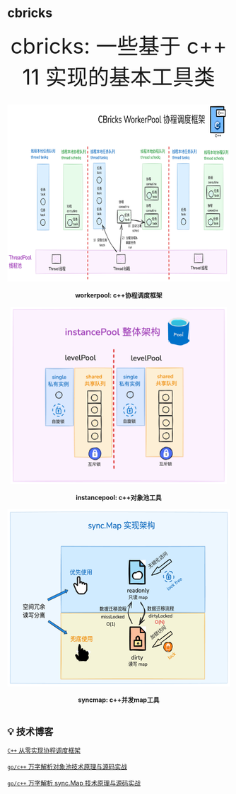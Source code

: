# cbricks
<p align="center">
<font size="20">cbricks: 一些基于 c++ 11 实现的基本工具类</font>
<br/><br/>
</p>

<p align="center">
<img src="https://github.com/xiaoxuxiansheng/cbricks/blob/main/img/workerpool.png" height="400px/"><br/><br/>
<b>workerpool: c++协程调度框架</b>
<br/><br/>
<img src="https://github.com/xiaoxuxiansheng/cbricks/blob/main/img/instancepool.png" height="400px/"><br/><br/>
<b>instancepool: c++对象池工具</b>
<br/><br/>
<img src="https://github.com/xiaoxuxiansheng/cbricks/blob/main/img/syncmap.png" height="400px/"><br/><br/>
<b>syncmap: c++并发map工具</b>
<br/><br/>
</p>

## 💡 技术博客
<a href="https://mp.weixin.qq.com/s?__biz=MzkxMjQzMjA0OQ==&mid=2247485214&idx=1&sn=989b1c99a646af9680244f41e21c0683">`C++` 从零实现协程调度框架</a> <br/><br/>
<a href="https://mp.weixin.qq.com/s?__biz=MzkxMjQzMjA0OQ==&mid=2247485262&idx=1&sn=79181caac00c6ce75eed02d999a1868f">`go/c++` 万字解析对象池技术原理与源码实战</a> <br/><br/>
<a href="https://mp.weixin.qq.com/s?__biz=MzkxMjQzMjA0OQ==&mid=2247485282&idx=1&sn=5c54cbaa66b05c1e8b83aaf49077c4fc">`go/c++` 万字解析 sync.Map 技术原理与源码实战</a> <br/><br/>
